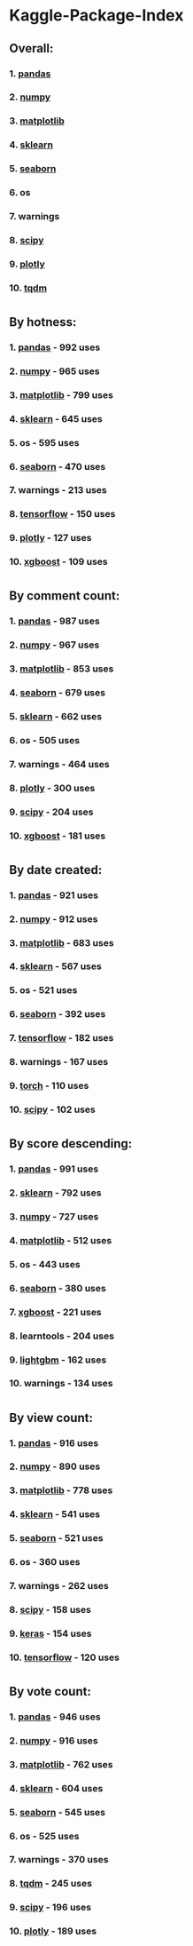 # Kaggle-Package-Index
## Overall:
### 1. [pandas](https://pypi.org/project/pandas)
### 2. [numpy](https://pypi.org/project/numpy)
### 3. [matplotlib](https://pypi.org/project/matplotlib)
### 4. [sklearn](https://pypi.org/project/sklearn)
### 5. [seaborn](https://pypi.org/project/seaborn)
### 6. os
### 7. warnings
### 8. [scipy](https://pypi.org/project/scipy)
### 9. [plotly](https://pypi.org/project/plotly)
### 10. [tqdm](https://pypi.org/project/tqdm)
#
## By hotness:
### 1. [pandas](https://pypi.org/project/pandas) - 992 uses
### 2. [numpy](https://pypi.org/project/numpy) - 965 uses
### 3. [matplotlib](https://pypi.org/project/matplotlib) - 799 uses
### 4. [sklearn](https://pypi.org/project/sklearn) - 645 uses
### 5. os - 595 uses
### 6. [seaborn](https://pypi.org/project/seaborn) - 470 uses
### 7. warnings - 213 uses
### 8. [tensorflow](https://pypi.org/project/tensorflow) - 150 uses
### 9. [plotly](https://pypi.org/project/plotly) - 127 uses
### 10. [xgboost](https://pypi.org/project/xgboost) - 109 uses
#
## By comment count:
### 1. [pandas](https://pypi.org/project/pandas) - 987 uses
### 2. [numpy](https://pypi.org/project/numpy) - 967 uses
### 3. [matplotlib](https://pypi.org/project/matplotlib) - 853 uses
### 4. [seaborn](https://pypi.org/project/seaborn) - 679 uses
### 5. [sklearn](https://pypi.org/project/sklearn) - 662 uses
### 6. os - 505 uses
### 7. warnings - 464 uses
### 8. [plotly](https://pypi.org/project/plotly) - 300 uses
### 9. [scipy](https://pypi.org/project/scipy) - 204 uses
### 10. [xgboost](https://pypi.org/project/xgboost) - 181 uses
#
## By date created:
### 1. [pandas](https://pypi.org/project/pandas) - 921 uses
### 2. [numpy](https://pypi.org/project/numpy) - 912 uses
### 3. [matplotlib](https://pypi.org/project/matplotlib) - 683 uses
### 4. [sklearn](https://pypi.org/project/sklearn) - 567 uses
### 5. os - 521 uses
### 6. [seaborn](https://pypi.org/project/seaborn) - 392 uses
### 7. [tensorflow](https://pypi.org/project/tensorflow) - 182 uses
### 8. warnings - 167 uses
### 9. [torch](https://pypi.org/project/torch) - 110 uses
### 10. [scipy](https://pypi.org/project/scipy) - 102 uses
#
## By score descending:
### 1. [pandas](https://pypi.org/project/pandas) - 991 uses
### 2. [sklearn](https://pypi.org/project/sklearn) - 792 uses
### 3. [numpy](https://pypi.org/project/numpy) - 727 uses
### 4. [matplotlib](https://pypi.org/project/matplotlib) - 512 uses
### 5. os - 443 uses
### 6. [seaborn](https://pypi.org/project/seaborn) - 380 uses
### 7. [xgboost](https://pypi.org/project/xgboost) - 221 uses
### 8. learntools - 204 uses
### 9. [lightgbm](https://pypi.org/project/lightgbm) - 162 uses
### 10. warnings - 134 uses
#
## By view count:
### 1. [pandas](https://pypi.org/project/pandas) - 916 uses
### 2. [numpy](https://pypi.org/project/numpy) - 890 uses
### 3. [matplotlib](https://pypi.org/project/matplotlib) - 778 uses
### 4. [sklearn](https://pypi.org/project/sklearn) - 541 uses
### 5. [seaborn](https://pypi.org/project/seaborn) - 521 uses
### 6. os - 360 uses
### 7. warnings - 262 uses
### 8. [scipy](https://pypi.org/project/scipy) - 158 uses
### 9. [keras](https://pypi.org/project/keras) - 154 uses
### 10. [tensorflow](https://pypi.org/project/tensorflow) - 120 uses
#
## By vote count:
### 1. [pandas](https://pypi.org/project/pandas) - 946 uses
### 2. [numpy](https://pypi.org/project/numpy) - 916 uses
### 3. [matplotlib](https://pypi.org/project/matplotlib) - 762 uses
### 4. [sklearn](https://pypi.org/project/sklearn) - 604 uses
### 5. [seaborn](https://pypi.org/project/seaborn) - 545 uses
### 6. os - 525 uses
### 7. warnings - 370 uses
### 8. [tqdm](https://pypi.org/project/tqdm) - 245 uses
### 9. [scipy](https://pypi.org/project/scipy) - 196 uses
### 10. [plotly](https://pypi.org/project/plotly) - 189 uses
